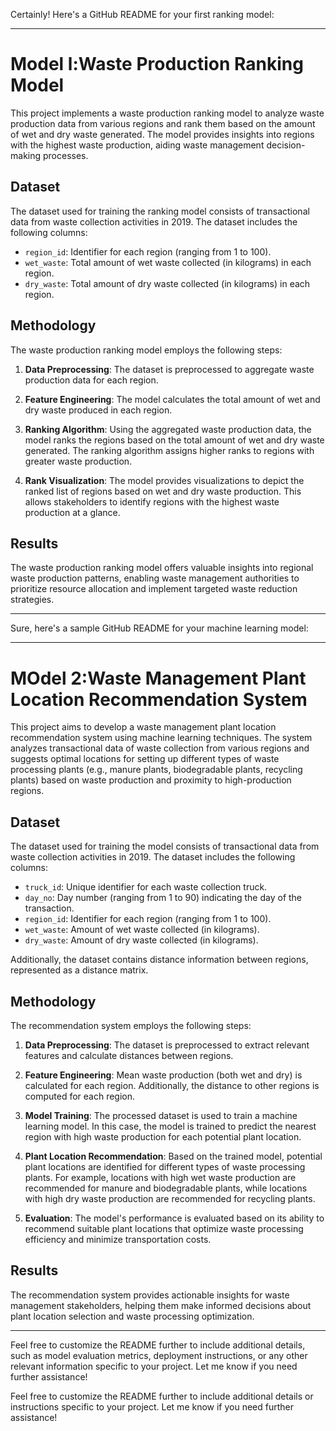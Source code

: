 Certainly! Here's a GitHub README for your first ranking model:

---

# Model l:Waste Production Ranking Model

This project implements a waste production ranking model to analyze waste production data from various regions and rank them based on the amount of wet and dry waste generated. The model provides insights into regions with the highest waste production, aiding waste management decision-making processes.

## Dataset

The dataset used for training the ranking model consists of transactional data from waste collection activities in 2019. The dataset includes the following columns:

- `region_id`: Identifier for each region (ranging from 1 to 100).
- `wet_waste`: Total amount of wet waste collected (in kilograms) in each region.
- `dry_waste`: Total amount of dry waste collected (in kilograms) in each region.

## Methodology

The waste production ranking model employs the following steps:

1. **Data Preprocessing**: The dataset is preprocessed to aggregate waste production data for each region.

2. **Feature Engineering**: The model calculates the total amount of wet and dry waste produced in each region.

3. **Ranking Algorithm**: Using the aggregated waste production data, the model ranks the regions based on the total amount of wet and dry waste generated. The ranking algorithm assigns higher ranks to regions with greater waste production.

4. **Rank Visualization**: The model provides visualizations to depict the ranked list of regions based on wet and dry waste production. This allows stakeholders to identify regions with the highest waste production at a glance.



## Results

The waste production ranking model offers valuable insights into regional waste production patterns, enabling waste management authorities to prioritize resource allocation and implement targeted waste reduction strategies.

---

Sure, here's a sample GitHub README for your machine learning model:

---

# MOdel 2:Waste Management Plant Location Recommendation System

This project aims to develop a waste management plant location recommendation system using machine learning techniques. The system analyzes transactional data of waste collection from various regions and suggests optimal locations for setting up different types of waste processing plants (e.g., manure plants, biodegradable plants, recycling plants) based on waste production and proximity to high-production regions.

## Dataset

The dataset used for training the model consists of transactional data from waste collection activities in 2019. The dataset includes the following columns:

- `truck_id`: Unique identifier for each waste collection truck.
- `day_no`: Day number (ranging from 1 to 90) indicating the day of the transaction.
- `region_id`: Identifier for each region (ranging from 1 to 100).
- `wet_waste`: Amount of wet waste collected (in kilograms).
- `dry_waste`: Amount of dry waste collected (in kilograms).

Additionally, the dataset contains distance information between regions, represented as a distance matrix.

## Methodology

The recommendation system employs the following steps:

1. **Data Preprocessing**: The dataset is preprocessed to extract relevant features and calculate distances between regions.

2. **Feature Engineering**: Mean waste production (both wet and dry) is calculated for each region. Additionally, the distance to other regions is computed for each region.

3. **Model Training**: The processed dataset is used to train a machine learning model. In this case, the model is trained to predict the nearest region with high waste production for each potential plant location.

4. **Plant Location Recommendation**: Based on the trained model, potential plant locations are identified for different types of waste processing plants. For example, locations with high wet waste production are recommended for manure and biodegradable plants, while locations with high dry waste production are recommended for recycling plants.

5. **Evaluation**: The model's performance is evaluated based on its ability to recommend suitable plant locations that optimize waste processing efficiency and minimize transportation costs.




## Results

The recommendation system provides actionable insights for waste management stakeholders, helping them make informed decisions about plant location selection and waste processing optimization.

---

Feel free to customize the README further to include additional details, such as model evaluation metrics, deployment instructions, or any other relevant information specific to your project. Let me know if you need further assistance!

Feel free to customize the README further to include additional details or instructions specific to your project. Let me know if you need further assistance!
